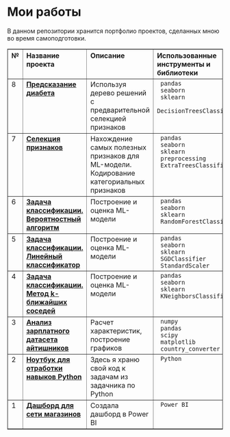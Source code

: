 <!DOCTYPE html>
<html>
  <head>
    <meta charset="utf-8">
    <h1> Мои работы </h1>
    <p> В данном репозитории хранится портфолио проектов, сделанных мною во время самоподготовки.</p>
  </head>
  <body>
    <table border="1" width="600">
      <thead valign="top" align="left"> 
        <tr>
          <th> № </th>
          <th> Название проекта </th>
          <th> Описание </th>
          <th> Использованные инструменты и библиотеки </th>
        </tr>
      </thead>
      <tbody valign="top">
        <tr>
          <td> 8 </td>
          <td><b><a href="https://github.com/Helga102/Portfolio/blob/main/5_дерево_решений.ipynb"> Предсказание диабета </a></b></td>
          <td> Используя дерево решений с предварительной селекцией признаков</td>
          <td><code> pandas </code><br>
              <code> seaborn </code><br>
              <code> sklearn </code><br>
              <code> DecisionTreesClassifier</code><br>
          </td>
        </tr>
        <tr>
          <td> 7 </td>
          <td><b><a href="https://github.com/Helga102/Portfolio/blob/main/task_4_4_3_(селекция_признаков).ipynb"> Селекция признаков  </a></b></td>
          <td> Нахождение самых полезных признаков для ML-модели. Кодирование категориальных признаков </td>
          <td><code> pandas </code><br>
              <code> seaborn </code><br>
              <code> sklearn </code><br>
              <code> preprocessing </code><br>
              <code> ExtraTreesClassifier</code><br>
          </td>
        </tr>      
        <tr>
           <td> 6 </td>
           <td><b><a href="https://github.com/Helga102/Portfolio/blob/main/task_4_3.ipynb"> Задача классификации. Вероятностный алгоритм </a></b></td>
           <td> Построение и оценка ML-модели </td>
           <td><code> pandas </code><br>
               <code> seaborn </code><br>
               <code> sklearn </code><br>
               <code> RandomForestClassifier </code><br>
           </td>
         </tr>
         <tr>
          <td> 5 </td>
          <td><b><a href="https://github.com/Helga102/Portfolio/blob/main/task_4_2_4.ipynb"> Задача классификации. Линейный классификатор </a></b></td>
          <td> Построение и оценка ML-модели </td>
          <td><code> pandas </code><br>
              <code> seaborn </code><br>
              <code> sklearn </code><br>
              <code> SGDClassifier </code><br>
              <code> StandardScaler </code><br>
          </td>
        </tr>
         <tr>
          <td> 4 </td>
          <td><b><a href="https://github.com/Helga102/Portfolio/blob/main/task_4_2_2.ipynb"> Задача классификации. Метод k-ближайших соседей </a></b></td>
          <td> Построение и оценка ML-модели </td>
          <td><code> pandas </code><br>
              <code> seaborn </code><br>
              <code> sklearn </code><br>
              <code> KNeighborsClassifier </code><br>
          </td>
        </tr>
        <tr>
          <td> 3 </td>
          <td><b><a href="https://github.com/Helga102/Portfolio/blob/main/IT_salaries.ipynb"> Анализ зарплатного датасета айтишников </a></b></td>
          <td> Расчет характеристик, построение графиков </td>
          <td><code> numpy </code><br>
              <code> pandas </code><br>
              <code> scipy </code><br>
              <code> matplotlib </code><br>
              <code> country_converter </code><br>
          </td>
        </tr>
        <tr>
          <td> 2 </td>
          <td><b><a href="https://github.com/Helga102/Portfolio/blob/main/%D0%97%D0%B0%D0%B4%D0%B0%D1%87%D0%BA%D0%B8%20%D0%BF%D0%BE%20Python.ipynb"> Ноутбук для отработки навыков Python </a></b></td>
          <td> Здесь я храню свой код к задачам из задачника по Python </td>
          <td><code> Python </code><br>
          </td>
        </tr>
        <tr>
          <td> 1 </td>
          <td><b><a href="https://disk.yandex.ru/i/_zJ3r5SQrSthJQ"> Дашборд для сети магазинов </a></b></td>
          <td> Создала дашборд в Power BI </td>
          <td><code> Power BI </code><br>
          </td>
        </tr>
        <tr>
      </tbody>
    </table>
